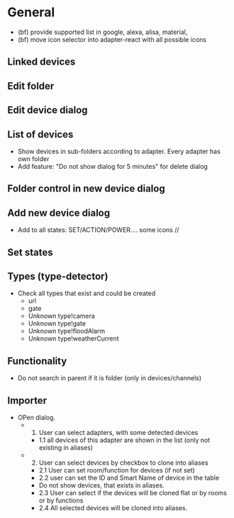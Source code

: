 # General
- (bf) provide supported list in google, alexa, alisa, material,
- (bf) move icon selector into adapter-react with all possible icons
## Linked devices

## Edit folder

## Edit device dialog
<!-- - apply for opened folder
//    transform: skew(137deg, 210deg) scale(0.6) translate(5px, 5px); -->
## List of devices
- Show devices in sub-folders according to adapter. Every adapter has own folder
- Add feature: "Do not show dialog for 5 minutes" for delete dialog
<!-- - On mouse hover do some effect to see the selected line -->
## Folder control in new device dialog
<!-- - Disable add new folder if empty or name is not unique -->
## Add new device dialog
- Add to all states: SET/ACTION/POWER.... some icons //

## Set states

## Types (type-detector)
- Check all types that exist and could be created
    - url
    - gate
    - Unknown type!camera
    - Unknown type!gate
    - Unknown type!floodAlarm
    - Unknown type!weatherCurrent

## Functionality
- Do not search in parent if it is folder (only in devices/channels)

## Importer
- OPen dialog.
  - 1. User can select adapters, with some detected devices
    - 1.1 all devices of this adapter are shown in the list (only not existing in aliases)  
  - 2. User can select devices by checkbox to clone into aliases
    - 2.1 User can set room/function for devices (if not set)
    - 2.2 user can set the ID and Smart Name of device in the table 
    - Do not show devices, that exists in aliases.
    - 2.3 User can select if the devices will be cloned flat or by rooms or by functions
    - 2.4 All selected devices will be cloned into aliases.

  

